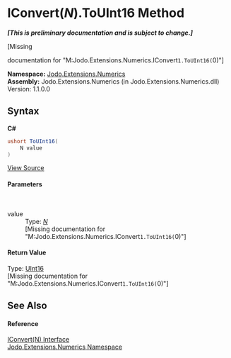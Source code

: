 # IConvert(*N*).ToUInt16 Method 
 _**\[This is preliminary documentation and is subject to change.\]**_

\[Missing <summary> documentation for "M:Jodo.Extensions.Numerics.IConvert`1.ToUInt16(`0)"\]

**Namespace:**&nbsp;<a href="N_Jodo_Extensions_Numerics">Jodo.Extensions.Numerics</a><br />**Assembly:**&nbsp;Jodo.Extensions.Numerics (in Jodo.Extensions.Numerics.dll) Version: 1.1.0.0

## Syntax

**C#**<br />
``` C#
ushort ToUInt16(
	N value
)
```

<a href="https://github.com/JosephJShort/Jodo.Extensions/blob/main/src/Jodo.Extensions.Numerics/IConvert.cs" rel="noopener noreferrer" title="View the source code">View Source</a><br />

#### Parameters
&nbsp;<dl><dt>value</dt><dd>Type: <a href="T_Jodo_Extensions_Numerics_IConvert_1">*N*</a><br />\[Missing <param name="value"/> documentation for "M:Jodo.Extensions.Numerics.IConvert`1.ToUInt16(`0)"\]</dd></dl>

#### Return Value
Type: <a href="https://docs.microsoft.com/dotnet/api/system.uint16" target="_blank" rel="noopener noreferrer">UInt16</a><br />\[Missing <returns> documentation for "M:Jodo.Extensions.Numerics.IConvert`1.ToUInt16(`0)"\]

## See Also


#### Reference
<a href="T_Jodo_Extensions_Numerics_IConvert_1">IConvert(N) Interface</a><br /><a href="N_Jodo_Extensions_Numerics">Jodo.Extensions.Numerics Namespace</a><br />